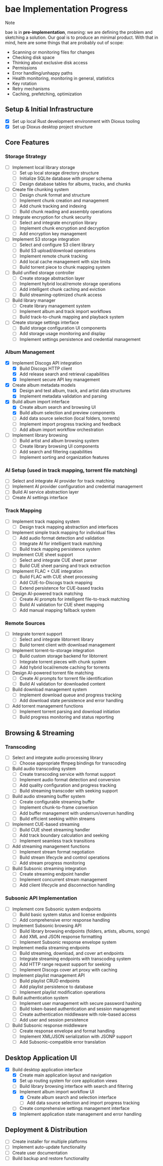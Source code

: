 # bae Implementation Progress

> [!NOTE]  
> bae is in **pre-implementation**, meaning: we are defining the problem and
> sketching a solution. Our goal is to produce an minimal product. With that
> in mind, here are some things that are probably out of scope:
>
> - Scanning or monitoring files for changes
> - Checking disk space
> - Thinking about exclusive disk access
> - Permissions
> - Error handling/unhappy paths
> - Health monitoring, monitoring in general, statistics
> - Key rotation
> - Retry mechanisms
> - Caching, prefetching, optimization

## Setup & Initial Infrastructure

- [x] Set up local Rust development environment with Dioxus tooling
- [x] Set up Dioxus desktop project structure

## Core Features

### Storage Strategy

- [ ] Implement local library storage
  - [ ] Set up local storage directory structure
  - [ ] Initialize SQLite database with proper schema
  - [ ] Design database tables for albums, tracks, and chunks
- [ ] Create file chunking system
  - [ ] Design chunk format and structure
  - [ ] Implement chunk creation and management
  - [ ] Add chunk tracking and indexing
  - [ ] Build chunk reading and assembly operations
- [ ] Integrate encryption for chunk security
  - [ ] Select and integrate encryption library
  - [ ] Implement chunk encryption and decryption
  - [ ] Add encryption key management
- [ ] Implement S3 storage integration
  - [ ] Select and configure S3 client library
  - [ ] Build S3 upload/download operations
  - [ ] Implement remote chunk tracking
  - [ ] Add local cache management with size limits
  - [ ] Build torrent piece to chunk mapping system
- [ ] Build unified storage controller
  - [ ] Create storage abstraction layer
  - [ ] Implement hybrid local/remote storage operations
  - [ ] Add intelligent chunk caching and eviction
  - [ ] Build streaming-optimized chunk access
- [ ] Build library manager
  - [ ] Create library management system
  - [ ] Implement album and track import workflows
  - [ ] Build track-to-chunk mapping and playback system
- [ ] Create storage settings interface
  - [ ] Build storage configuration UI components
  - [ ] Add storage usage monitoring and display
  - [ ] Implement settings persistence and credential management

### Album Management

- [x] Implement Discogs API integration
  - [x] Build Discogs HTTP client
  - [x] Add release search and retrieval capabilities
  - [x] Implement secure API key management
- [x] Create album metadata models
  - [x] Design and test album, track, and artist data structures
  - [x] Implement metadata validation and parsing
- [x] Build album import interface
  - [x] Create album search and browsing UI
  - [x] Build album selection and preview components
  - [ ] Add data source selection (local folders, torrents)
  - [ ] Implement import progress tracking and feedback
  - [ ] Add album import workflow orchestration
- [ ] Implement library browsing
  - [ ] Build artist and album browsing system
  - [ ] Create library browsing UI components
  - [ ] Add search and filtering capabilities
  - [ ] Implement sorting and organization features

### AI Setup (used in track mapping, torrent file matching)

- [ ] Select and integrate AI provider for track matching
- [ ] Implement AI provider configuration and credential management
- [ ] Build AI service abstraction layer
- [ ] Create AI settings interface

### Track Mapping

- [ ] Implement track mapping system
  - [ ] Design track mapping abstraction and interfaces

- [ ] Implement simple track mapping for individual files
  - [ ] Add audio format detection and validation
  - [ ] Integrate AI for intelligent track matching
  - [ ] Build track mapping persistence system

- [ ] Implement CUE sheet support
  - [ ] Select and integrate CUE sheet parser
  - [ ] Build CUE sheet parsing and track extraction

- [ ] Implement FLAC + CUE integration
  - [ ] Build FLAC with CUE sheet processing
  - [ ] Add CUE-to-Discogs track mapping
  - [ ] Extend persistence for CUE-based tracks

- [ ] Design AI-powered track matching
  - [ ] Create AI prompts for intelligent file-to-track matching
  - [ ] Build AI validation for CUE sheet mapping
  - [ ] Add manual mapping fallback system

### Remote Sources

- [ ] Integrate torrent support
  - [ ] Select and integrate libtorrent library
  - [ ] Build torrent client with download management

- [ ] Implement torrent-to-storage integration
  - [ ] Build custom storage backend for libtorrent
  - [ ] Integrate torrent pieces with chunk system
  - [ ] Add hybrid local/remote caching for torrents

- [ ] Design AI-powered torrent file matching
  - [ ] Create AI prompts for torrent file identification
  - [ ] Build AI validation for downloaded content

- [ ] Build download management system
  - [ ] Implement download queue and progress tracking
  - [ ] Add download state persistence and error handling

- [ ] Add torrent management functions
  - [ ] Implement torrent parsing and download initiation
  - [ ] Build progress monitoring and status reporting

## Browsing & Streaming

### Transcoding

- [ ] Select and integrate audio processing library
  - [ ] Choose appropriate ffmpeg bindings for transcoding

- [ ] Build audio transcoding system
  - [ ] Create transcoding service with format support
  - [ ] Implement audio format detection and conversion
  - [ ] Add quality configuration and progress tracking
  - [ ] Build streaming transcoder with seeking support

- [ ] Build audio streaming buffer system
  - [ ] Create configurable streaming buffer
  - [ ] Implement chunk-to-frame conversion
  - [ ] Add buffer management with underrun/overrun handling
  - [ ] Build efficient seeking within streams

- [ ] Implement CUE-based streaming
  - [ ] Build CUE sheet streaming handler
  - [ ] Add track boundary calculation and seeking
  - [ ] Implement seamless track transitions

- [ ] Add streaming management functions
  - [ ] Implement stream format negotiation
  - [ ] Build stream lifecycle and control operations
  - [ ] Add stream progress monitoring

- [ ] Build Subsonic streaming integration
  - [ ] Create streaming endpoint handler
  - [ ] Implement concurrent stream management
  - [ ] Add client lifecycle and disconnection handling

### Subsonic API Implementation

- [ ] Implement core Subsonic system endpoints
  - [ ] Build basic system status and license endpoints
  - [ ] Add comprehensive error response handling

- [ ] Implement Subsonic browsing API
  - [ ] Build library browsing endpoints (folders, artists, albums, songs)
  - [ ] Add XML and JSON response formatting
  - [ ] Implement Subsonic response envelope system

- [ ] Implement media streaming endpoints
  - [ ] Build streaming, download, and cover art endpoints
  - [ ] Integrate streaming endpoints with transcoding system
  - [ ] Add HTTP range request support for seeking
  - [ ] Implement Discogs cover art proxy with caching

- [ ] Implement playlist management API
  - [ ] Build playlist CRUD endpoints
  - [ ] Add playlist persistence to database
  - [ ] Implement playlist modification operations

- [ ] Build authentication system
  - [ ] Implement user management with secure password hashing
  - [ ] Build token-based authentication and session management
  - [ ] Create authentication middleware with role-based access
  - [ ] Add user and session persistence

- [ ] Build Subsonic response middleware
  - [ ] Create response envelope and format handling
  - [ ] Implement XML/JSON serialization with JSONP support
  - [ ] Add Subsonic-compatible error translation

## Desktop Application UI

- [x] Build desktop application interface
  - [x] Create main application layout and navigation
  - [x] Set up routing system for core application views
  - [ ] Build library browsing interface with search and filtering
  - [x] Implement album import workflow UI
    - [x] Create album search and selection interface
    - [ ] Add data source selection and import progress tracking
  - [ ] Create comprehensive settings management interface
  - [x] Implement application state management and error handling

## Deployment & Distribution

- [ ] Create installer for multiple platforms
- [ ] Implement auto-update functionality
- [ ] Create user documentation
- [ ] Build backup and restore functionality
